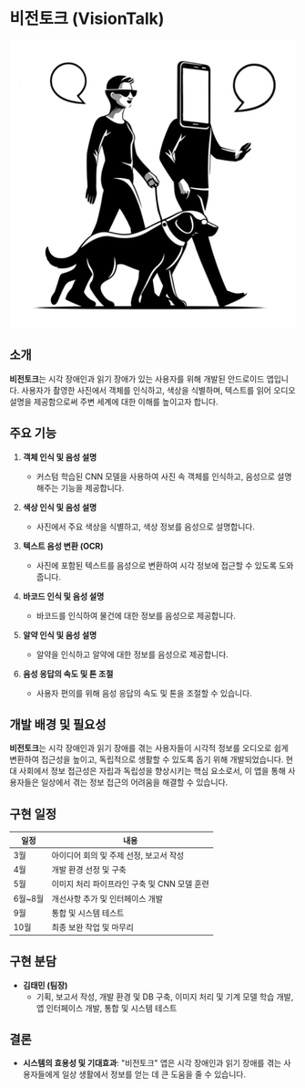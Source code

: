 # 비전토크 (VisionTalk)

![비전토크 로고](backup/icon/splash_screen.png)

## 소개
**비전토크**는 시각 장애인과 읽기 장애가 있는 사용자를 위해 개발된 안드로이드 앱입니다. 사용자가 촬영한 사진에서 객체를 인식하고, 색상을 식별하며, 텍스트를 읽어 오디오 설명을 제공함으로써 주변 세계에 대한 이해를 높이고자 합니다.

## 주요 기능
1. **객체 인식 및 음성 설명**
   - 커스텀 학습된 CNN 모델을 사용하여 사진 속 객체를 인식하고, 음성으로 설명해주는 기능을 제공합니다.

2. **색상 인식 및 음성 설명**
   - 사진에서 주요 색상을 식별하고, 색상 정보를 음성으로 설명합니다.

3. **텍스트 음성 변환 (OCR)**
   - 사진에 포함된 텍스트를 음성으로 변환하여 시각 정보에 접근할 수 있도록 도와줍니다.

4. **바코드 인식 및 음성 설명**
   - 바코드를 인식하여 물건에 대한 정보를 음성으로 제공합니다.

5. **알약 인식 및 음성 설명**
   - 알약을 인식하고 알약에 대한 정보를 음성으로 제공합니다.

7. **음성 응답의 속도 및 톤 조절**
   - 사용자 편의를 위해 음성 응답의 속도 및 톤을 조절할 수 있습니다.

## 개발 배경 및 필요성
**비전토크**는 시각 장애인과 읽기 장애를 겪는 사용자들이 시각적 정보를 오디오로 쉽게 변환하여 접근성을 높이고, 독립적으로 생활할 수 있도록 돕기 위해 개발되었습니다. 현대 사회에서 정보 접근성은 자립과 독립성을 향상시키는 핵심 요소로서, 이 앱을 통해 사용자들은 일상에서 겪는 정보 접근의 어려움을 해결할 수 있습니다.

## 구현 일정
| 일정  | 내용                                     |
|-------|----------------------------------------|
| 3월   | 아이디어 회의 및 주제 선정, 보고서 작성 |
| 4월   | 개발 환경 선정 및 구축                    |
| 5월   | 이미지 처리 파이프라인 구축 및 CNN 모델 훈련 |
| 6월~8월 | 개선사항 추가 및 인터페이스 개발          |
| 9월   | 통합 및 시스템 테스트                     |
| 10월  | 최종 보완 작업 및 마무리                   |

## 구현 분담
- **김태민 (팀장)**
  - 기획, 보고서 작성, 개발 환경 및 DB 구축, 이미지 처리 및 기계 모델 학습 개발, 앱 인터페이스 개발, 통합 및 시스템 테스트


## 결론
- **시스템의 효용성 및 기대효과**: "비전토크" 앱은 시각 장애인과 읽기 장애를 겪는 사용자들에게 일상 생활에서 정보를 얻는 데 큰 도움을 줄 수 있습니다.
